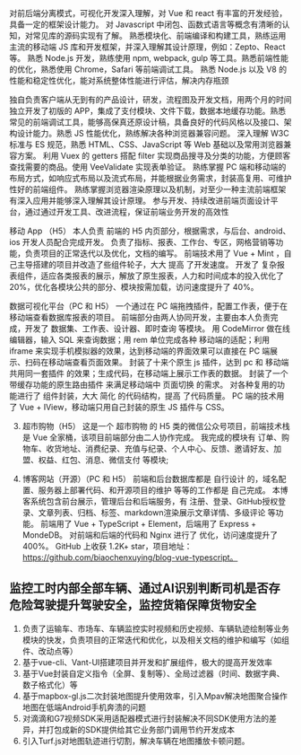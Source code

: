 对前后端分离模式，可视化开发深入理解，对 Vue 和 react 有丰富的开发经验，具备一定的框架设计能力。
对 Javascript 中闭包、函数式语言等概念有清晰的认知，对常见库的源码实现有了解。
熟悉模块化、前端编译和构建工具，熟练运用主流的移动端 JS 库和开发框架，并深入理解其设计原理，例如：Zepto、React 等。
熟悉 Node.js 开发，熟练使用 npm, webpack, gulp 等工具。熟悉前端性能的优化，熟悉使用 Chrome，Safari 等前端调试工具。
熟悉 Node.js 以及 V8 的性能和稳定性优化，能对系统整体性能进行评估，解决内存瓶颈

独自负责客户端从无到有的产品设计，研发，流程图及开发文档，用两个月的时间独立开发了初版的 APP，集成了支付模块、文件下载，数据本地缓存功能。熟悉常见的前端调试工具，能够高保真还原设计稿，具备良好的代码风格以及接口、架构设计能力。熟悉 JS 性能优化，熟练解决各种浏览器兼容问题。
深入理解 W3C 标准与 ES 规范，熟悉 HTML、CSS、JavaScript 等 Web 基础以及常用浏览器兼容方案。
利用 Vuex 的 getters 搭配 filter 实现商品搜寻及分类的功能，方便顾客查找需要的商品。使用 VeeValidate 实现表单验证。
熟练掌握 PC 端和移动端的布局方式，如响应式布局以及流式布局，并能根据业务需求，封装高复用、可维护性好的前端组件。
熟练掌握浏览器渲染原理以及机制，对至少一种主流前端框架有深入应用并能够深入理解其设计原理。
参与开发、持续改进前端页面设计平台，通过通过开发工具、改进流程，保证前端业务开发的高效性

移动 App （H5）
本人负责 前端的 H5 内页部分，根据需求，与后台、android、ios 开发人员配合完成开发。
负责了指标、报表、工作台、专区，网格营销等功能，负责项目的正常迭代以及优化，文档的编写。
前端技术用了 Vue + Mint ，自己主导搭建的项目并改造了些组件轮子，大大 提高 了开发速度。
开发了 复杂报表组件，适应各类报表的展示，解放了原生报表，人力和时间成本的投入优化了 20%，优化各模块公共的部分、模块按需加载，访问速度提升了 40%。

数据可视化平台（PC 和 H5）
一个通过在 PC 端拖拽插件，配置工作表，便于在移动端查看数据库报表的项目。
前端部分由两人协同开发，主要由本人负责完成，开发了 数据集、工作表、设计器、即时查询 等模块。
用 CodeMirror 做在线编辑器，输入 SQL 来查询数据；用 rem 单位完成各种 移动端的适配；利用 iframe 来实现手机模拟器的效果，达到移动端的界面效果可以直接在 PC 端展示、扫码在移动端查看页面效果。
封装了十来个原生 js 插件，达到 pc 和 移动端共用同一套插件 的效果；生成代码，在移动端上展示工作表的数据。
封装了一个 带缓存功能的原生路由插件 来满足移动端中 页面切换 的需求。
对各种复用的功能进行了 组件封装，大大 简化 的代码结构，提高 了代码质量。
PC 端的技术用了 Vue + IView，移动端只用自己封装的原生 JS 插件与 CSS。

3. 超市购物（H5）
这是一个 超市购物 的 H5 类的微信公众号项目，前端技术栈是 Vue 全家桶，该项目前端部分由二人协作完成。
我完成的模块有 订单、购物车、收货地址、消费纪录、充值与纪录、个人中心、反馈、邀请好友、加盟、权益、红包、消息、微信支付 等模块;

4. 博客网站（开源）（PC 和 H5）
前端和后台数据库都是 自行设计 的，域名配置、服务器上部署代码、和开源项目的维护 等等的工作都是 自己完成。
本博客系统包含前台展示，管理后台和后端服务，有 注册、登录、GitHub授权登录、文章列表、归档、标签、markdown渲染展示文章详情、多级评论 等功能。
前端用了 Vue + TypeScript + Element，后端用了 Express + MondeDB。
对前端和后端的代码和 Nginx 进行了 优化，访问速度提升了 400%。
GitHub 上收获 1.2K+ star，项目地址：https://github.com/biaochenxuying/blog-vue-typescript。

## 监控工时内部全部车辆、通过AI识别判断司机是否存危险驾驶提升驾驶安全，监控货箱保障货物安全

1. 负责了运输车、市场车、车辆监控实时视频和历史视频、车辆轨迹绘制等业务模块的快发，负责项目的正常迭代和优化，以及相关文档的维护和编写（如组件、改动点等）
2. 基于vue-cli、Vant-UI搭建项目并开发和扩展组件，极大的提高开发效率
3. 基于Vue封装自定义指令（全屏、复制等）、全局过滤器（时间、数据字典、数子格式化）等
4. 基于mapbox-gl.js二次封装地图提升使用效率，引入Mpav解决地图聚合操作地图在低端Android手机奔溃的问题
5. 对滴滴和G7视频SDK采用适配器模式进行封装解决不同SDK使用方法的差异，并打包成新的SDK提供给其它业务部门调用节约开发成本
6. 引入Turf.js对地图轨迹进行切割，解决车辆在地图播放卡顿问题。

## 